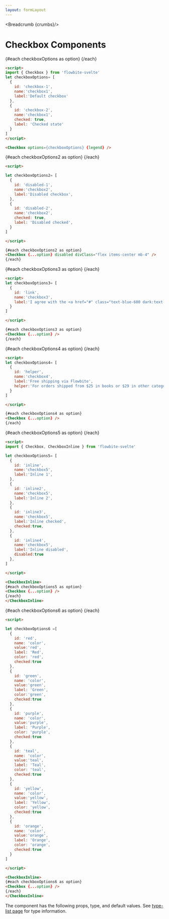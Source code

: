 ```yaml
---
layout: formLayout
---
```


<script>
  import Htwo from '../utils/Htwo.svelte'
    import ExampleDiv from '../utils/ExampleDiv.svelte'
  import { Checkbox, CheckboxInline ,Table, TableDefaultRow, Breadcrumb } from '$lib/index'
  import componentProps from '../props/Checkbox.json'
  let items = componentProps.props

let propHeader = ['Name', 'Type', 'Default']
let divClass='w-full relative overflow-x-auto shadow-md sm:rounded-lg py-4'
let theadClass ='text-xs text-gray-700 uppercase bg-gray-50 dark:bg-gray-700 dark:text-white'

let legend = 'Checkbox variants';
let checkboxOptions= [
  {
    id: 'checkbox-1',
    name:'checkbox1',
    label:'Default checkbox'
  },
  {
    id: 'checkbox-2',
    name:'checkbox1',
    checked: true,
    label: 'Checked state'
  }
]

let checkboxOptions2= [
  {
    id: 'disabled-1',
    name:'checkbox2',
    label:'Disabled checkbox',
  },
  {
    id: 'disabled-2',
    name:'checkbox2',
    checked: true,
    label: 'Disabled checked',
  }
]

let checkboxOptions3= [
  {
    id: 'link',
    name:'checkbox3',
    label:'I agree with the <a href="#" class="text-blue-600 dark:text-blue-500 hover:underline">terms and conditions</a>.',
  }
]

let checkboxOptions4= [
  {
    id: 'helper',
    name:'checkbox4',
    label:'Free shipping via Flowbite',
    helper:'For orders shipped from $25 in books or $29 in other categories'
  }
]

let checkboxOptions5= [
  {
    id: 'inline',
    name:'checkbox5',
    label:'Inline 1',
  },
  {
    id: 'inline2',
    name:'checkbox5',
    label:'Inline 2',
  },
  {
    id: 'inline3',
    name:'checkbox5',
    label:'Inline checked',
    checked:true,
  },
  {
    id: 'inline4',
    name:'checkbox5',
    label:'Inline disabled',
    disabled:true
  },
]

let checkboxOptions6 =[
  {
    id: 'red',
    name: 'color',
    value:'red',
    label: 'Red',
    color: 'red',
    checked:true
  },
  {
    id: 'green',
    name: 'color',
    value:'green',
    label: 'Green',
    color:'green',
    checked:true
  },
  {
    id: 'purple',
    name: 'color',
    value:'purple',
    label: 'Purple',
    color: 'purple',
    checked:true
  },
  {
    id: 'teal',
    name: 'color',
    value:'teal',
    label: 'Teal',
    color: 'teal',
    checked:true
  },
  {
    id: 'yellow',
    name: 'color',
    value:'yellow',
    label: 'Yellow',
    color: 'yellow',
    checked:true
  },
  {
    id: 'orange',
    name: 'color',
    value:'orange',
    label: 'Orange',
    color: 'orange',
    checked:true
  }
]

  let crumbs = [
    {
      label:'Home',
      href:'/'
    },
    {
      label:'Forms',
      href:'/forms/'
    },
    {
      label:'Checkbox',
      href:'/forms/checkbox'
    }
  ]
</script>

<Breadcrumb {crumbs}/>

<h1 class="text-3xl w-full dark:text-white py-8">Checkbox Components</h1>

<Htwo label="Examples" />

<ExampleDiv>
{#each checkboxOptions as option}
<Checkbox {...option} divClass="flex items-center mb-4" />
{/each}
</ExampleDiv>

```html
<script>
import { Checkbox } from 'flowbite-svelte'
let checkboxOptions= [
  {
    id: 'checkbox-1',
    name:'checkbox1',
    label:'Default checkbox'
  },
  {
    id: 'checkbox-2',
    name:'checkbox1',
    checked: true,
    label: 'Checked state'
  }
]
</script>

<Checkbox options={checkboxOptions} {legend} />
```

<Htwo label="Disabled state" />

<ExampleDiv>
{#each checkboxOptions2 as option}
<Checkbox {...option} disabled divClass="flex items-center mb-4" />
{/each}
</ExampleDiv>

```html
<script>

let checkboxOptions2= [
  {
    id: 'disabled-1',
    name:'checkbox2',
    label:'Disabled checkbox',
  },
  {
    id: 'disabled-2',
    name:'checkbox2',
    checked: true,
    label: 'Disabled checked',
  }
]

</script>

{#each checkboxOptions2 as option}
<Checkbox {...option} disabled divClass="flex items-center mb-4" />
{/each}
```

<Htwo label="Checkbox with a link" />

<ExampleDiv>
{#each checkboxOptions3 as option}
<Checkbox {...option} />
{/each}
</ExampleDiv>

```html
<script>
let checkboxOptions3= [
  {
    id: 'link',
    name:'checkbox3',
    label:'I agree with the <a href="#" class="text-blue-600 dark:text-blue-500 hover:underline">terms and conditions</a>.',
  }
]

</script>

{#each checkboxOptions3 as option}
<Checkbox {...option} />
{/each}
```

<Htwo label="Helper text" />

<ExampleDiv>
{#each checkboxOptions4 as option}
<Checkbox {...option} />
{/each}
</ExampleDiv>

```html
<script>
let checkboxOptions4= [
  {
    id: 'helper',
    name:'checkbox4',
    label:'Free shipping via Flowbite',
    helper:'For orders shipped from $25 in books or $29 in other categories'
  }
]

</script>

{#each checkboxOptions4 as option}
<Checkbox {...option} />
{/each}
```

<Htwo label="Inline" />

<ExampleDiv>
<CheckboxInline>
{#each checkboxOptions5 as option}
<Checkbox {...option} />
{/each}
</CheckboxInline>
</ExampleDiv>

```html
<script>
import { Checkbox, CheckboxInline } from 'flowbite-svelte'

let checkboxOptions5= [
  {
    id: 'inline',
    name:'checkbox5',
    label:'Inline 1',
  },
  {
    id: 'inline2',
    name:'checkbox5',
    label:'Inline 2',
  },
  {
    id: 'inline3',
    name:'checkbox5',
    label:'Inline checked',
    checked:true,
  },
  {
    id: 'inline4',
    name:'checkbox5',
    label:'Inline disabled',
    disabled:true
  },
]

</script>

<CheckboxInline>
{#each checkboxOptions5 as option}
<Checkbox {...option} />
{/each}
</CheckboxInline>
```

<Htwo label="Colors" />

<ExampleDiv>
<CheckboxInline>
{#each checkboxOptions6 as option}
<Checkbox {...option} />
{/each}
</CheckboxInline>
</ExampleDiv>

```html
<script>

let checkboxOptions6 =[
  {
    id: 'red',
    name: 'color',
    value:'red',
    label: 'Red',
    color: 'red',
    checked:true
  },
  {
    id: 'green',
    name: 'color',
    value:'green',
    label: 'Green',
    color:'green',
    checked:true
  },
  {
    id: 'purple',
    name: 'color',
    value:'purple',
    label: 'Purple',
    color: 'purple',
    checked:true
  },
  {
    id: 'teal',
    name: 'color',
    value:'teal',
    label: 'Teal',
    color: 'teal',
    checked:true
  },
  {
    id: 'yellow',
    name: 'color',
    value:'yellow',
    label: 'Yellow',
    color: 'yellow',
    checked:true
  },
  {
    id: 'orange',
    name: 'color',
    value:'orange',
    label: 'Orange',
    color: 'orange',
    checked:true
  }
]

</script>

<CheckboxInline>
{#each checkboxOptions6 as option}
<Checkbox {...option} />
{/each}
</CheckboxInline>
```

<Htwo label="Props" />

<p>The component has the following props, type, and default values. See <a href="/type-list">type-list page</a> for type information.</p>

<Table header={propHeader} {divClass} {theadClass}>
  <TableDefaultRow items={items} rowState='hover' />
</Table>

